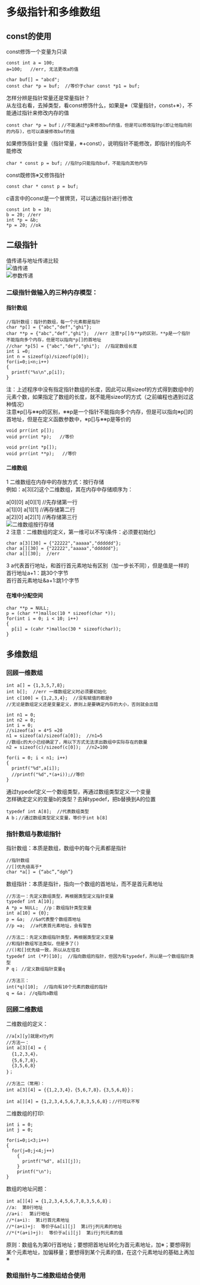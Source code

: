 # 多级指针和多维数组
## const的使用  
const修饰一个变量为只读  
```
const int a = 100;
a=100;   //err, 无法更改a的值
```
```
char buf[] = "abcd";
const char *p = buf;  //等价于char const *p1 = buf;
```
怎样分辨是指针常量还是常量指针？  
从左往右看，去掉类型，看const修饰什么，如果是※（常量指针，const+※），不能通过指针来修改内存的值  
```
const char *p = buf；//不能通过*p来修改buf的值，但是可以修改指针p(即让他指向别的内存)，也可以直接修改buf的值
```
如果修饰指针变量（指针常量，※+const），说明指针不能修改，即指针的指向不能修改  
```
char * const p = buf; //指针p只能指向buf，不能指向其他内存
```
const既修饰※又修饰指针  
```
const char * const p = buf;
```
c语言中的const是一个冒牌货，可以通过指针进行修改  
```
const int b = 10;
b = 20; //err
int *p = &b;
*p = 20; //ok
```
## 二级指针
值传递与地址传递比较  
![值传递](1.png)  
![参数传递](2.png)  
### 二级指针做输入的三种内存模型：  
#### 指针数组
```
//指针数组：指针的数组，每一个元素都是指针
char *p[] = {"abc","def","ghi"};  
char **p = {"abc","def","ghi"};  //err 注意*p[]与**p的区别，**p是一个指针不能指向多个内存，但是可以指向*p[]的首地址
//char *p[5] = {"abc","def","ghi"};  //指定数组长度
int i =0;
int n = sizeof(p)/sizeof(p[0]);
for(i=0;i<n;i++)
{
  printf("%s\n",p[i]);
}
```
注：上述程序中没有指定指针数组的长度，因此可以用sizeof的方式得到数组中的元素个数，如果指定了数组的长度，就不能用sizeof的方式（之前编程也遇到过这种情况）  
注意※p[]与※※p的区别，※※p是一个指针不能指向多个内存，但是可以指向※p[]的首地址，但是在定义函数参数中，※p[]与※※p是等价的  
```
void prr(int p[]);
void prr(int *p);   //等价
```
```
void prr(int *p[]);
void prr(int **p);   //等价
```
#### 二维数组  
1 二维数组在内存中的存放方式：按行存储  
例如：a[3][2]这个二维数组，其在内存中存储顺序为：  

a[0][0] a[0][1]     //先存储第一行   
a[1][0] a[1][1]     //再存储第二行  
a[2][0] a[2][1]     //再存储第三行  
![二维数组按行存储](3.png)    
2 注意：二维数组的定义，第一维可以不写(条件：必须要初始化)  
```
char a[3][30] = {"22222","aaaaa","dddddd"};
char a[][30] = {"22222","aaaaa","dddddd"};
char a[][30];  //err
```
3 a代表首行地址，和首行首元素地址有区别（加一步长不同），但是值是一样的  
首行地址a+1：跳30个字节  
首行首元素地址&a+1:跳1个字节  
#### 在堆中分配空间  
```
char **p = NULL;
p = (char **)malloc(10 * sizeof(char *));
for(int i = 0; i < 10; i++)
{  
  p[i] = (cahr *)malloc(30 * sizeof(char));   
}
```
## 多维数组
### 回顾一维数组
```
int a[] = {1,3,5,7,8};
int b[];  //err 一维数组定义时必须要初始化
int c[100] = {1,2,3,4};  //没有赋值的都是0
//无论是数组定义还是变量定义，原则上是要确定内存的大小，否则就会出错

int n1 = 0;
int n2 = 0;
int i = 0;
//sizeof(a) = 4*5 =20
n1 = sizeof(a)/sizeof(a[0]);  //n1=5
//数组c的大小已经确定了，用以下方式无法求出数组中实际存在的数量
n2 = sizeof(c)/sizeof(c[0]);  //n2=100

for(i = 0; i < n1; i++)
{
  printf("%d",a[i]);
  //printf("%d",*(a+i));//等价
}
```
通过typedef定义一个数组类型，再通过数组类型定义一个变量  
怎样确定定义的变量b的类型？去掉typedef，把b替换到A的位置   
```
typedef int A[8];  //代表数组类型
A b；//通过数组类型定义变量，等价于int b[8]
```
### 指针数组与数组指针 
指针数组：本质是数组，数组中的每个元素都是指针  
```
//指针数组
//[]优先级高于*
char *a[] = {“abc”,“dgh”}
```
数组指针：本质是指针，指向一个数组的首地址，而不是首元素地址    
```
//方法一：先定义数组类型，再根据类型定义指针变量
typedef int A[10];
A *p = NULL;  //p：数组指针类型变量
int a[10] = {0};
p = &a;  //&a代表整个数组首地址
//p =a;  //a代表首元素地址，会有警告
```
```
//方法二：先定义数组指针类型，再根据类型定义变量
//和指针数组写法类似，但是多了()
//()和[]优先级一致，所以从左往右
typedef int (*P)[10];  //指向数组的指针，但因为有typedef，所以是一个数组指针类型
P q； //定义数组指针变量q
```
```
//方法三：
int(*q)[10];  //指向有10个元素的数组的指针
q = &a； //q指向a数组
```
### 回顾二维数组
二维数组的定义：  
```
//a[x][y]就是x行y列
//方法一：
int a[3][4] = {
  {1,2,3,4}，
  {5,6,7,8}，
  {3,5,6,8}
}；
```
```
//方法二（常用）：
int a[3][4] = {{1,2,3,4}，{5,6,7,8}，{3,5,6,8}}；
```
```
int a[][4] = {1,2,3,4,5,6,7,8,3,5,6,8}；//行可以不写
```
二维数组的打印:  
```
int i = 0;
int j = 0;

for(i=0;i<3;i++)
{
  for(j=0;j<4;j++)
    {
      printf("%d", a[i][j]);
    }
    printf("\n");
}
```
数组的地址问题：  
```
int a[][4] = {1,2,3,4,5,6,7,8,3,5,6,8}；
//a:  第0行地址
//a+i：  第i行地址
//*(a+i):  第i行首元素地址
//*(a+i)+j:  等价于&a[i][j]  第i行j列元素的地址
//*(*(a+i)+j):  等价于a[i][j]  第i行j列元素的值
```
原则：数组名为第0行首地址；要想把首地址转化为首元素地址，加※；要想得到某个元素地址，加偏移量；要想得到某个元素的值，在这个元素地址的基础上再加※  

### 数组指针与二维数组结合使用











